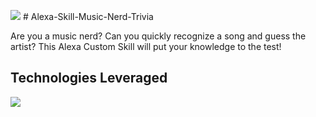 ![](https://s3.amazonaws.com/spotify-audio-files/small-icon.png) # Alexa-Skill-Music-Nerd-Trivia


Are you a music nerd? Can you quickly recognize a song and guess the artist?
This Alexa Custom Skill will put your knowledge to the test!


Technologies Leveraged
-----------------------
![](https://s3.amazonaws.com/alexa-skill-pomodora/Screen+Shot+2017-08-10+at+4.12.53+PM.png)
